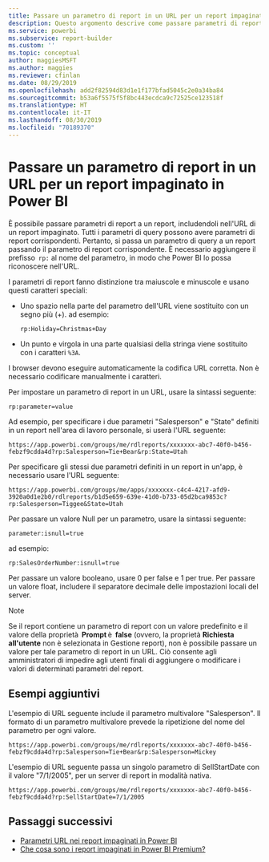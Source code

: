 ```yaml
---
title: Passare un parametro di report in un URL per un report impaginato - Generatore report di Power BI
description: Questo argomento descrive come passare parametri di report a un report, includendoli nell'URL di un report impaginato.
ms.service: powerbi
ms.subservice: report-builder
ms.custom: ''
ms.topic: conceptual
author: maggiesMSFT
ms.author: maggies
ms.reviewer: cfinlan
ms.date: 08/29/2019
ms.openlocfilehash: add2f82594d83d1e1f177bfad5045c2e0a34ba84
ms.sourcegitcommit: b53a6f5575f5f8bc443ecdca9c72525ce123518f
ms.translationtype: HT
ms.contentlocale: it-IT
ms.lasthandoff: 08/30/2019
ms.locfileid: "70189370"
---
```

# <a name="pass-a-report-parameter-in-a-url-for-a-paginated-report-in-power-bi"></a>Passare un parametro di report in un URL per un report impaginato in Power BI 

È possibile passare parametri di report a un report, includendoli nell'URL di un report impaginato. Tutti i parametri di query possono avere parametri di report corrispondenti. Pertanto, si passa un parametro di query a un report passando il parametro di report corrispondente. È necessario aggiungere il prefisso  `rp:` al nome del parametro, in modo che Power BI lo possa riconoscere nell'URL. 

I parametri di report fanno distinzione tra maiuscole e minuscole e usano questi caratteri speciali: 

- Uno spazio nella parte del parametro dell'URL viene sostituito con un segno più (+).  ad esempio: 

    ```rp:Holiday=Christmas+Day```

- Un punto e virgola in una parte qualsiasi della stringa viene sostituito con i caratteri `%3A`.

I browser devono eseguire automaticamente la codifica URL corretta. Non è necessario codificare manualmente i caratteri. 

Per impostare un parametro di report in un URL, usare la sintassi seguente: 

```
rp:parameter=value
```

Ad esempio, per specificare i due parametri "Salesperson" e "State" definiti in un report nell'area di lavoro personale, si userà l'URL seguente: 

```
https://app.powerbi.com/groups/me/rdlreports/xxxxxxx-abc7-40f0-b456-febzf9cdda4d?rp:Salesperson=Tie+Bear&rp:State=Utah 
```

Per specificare gli stessi due parametri definiti in un report in un'app, è necessario usare l'URL seguente: 

```
https://app.powerbi.com/groups/me/apps/xxxxxxx-c4c4-4217-afd9-3920a0d1e2b0/rdlreports/b1d5e659-639e-41d0-b733-05d2bca9853c?rp:Salesperson=Tiggee&State=Utah 
```

Per passare un valore Null per un parametro, usare la sintassi seguente: 

```
parameter:isnull=true
```

ad esempio:

```
rp:SalesOrderNumber:isnull=true
```

Per passare un valore booleano, usare 0 per false e 1 per true. Per passare un valore float, includere il separatore decimale delle impostazioni locali del server.

> [!NOTE]
> Se il report contiene un parametro di report con un valore predefinito e il valore della proprietà  **Prompt** è  **false** (ovvero, la proprietà **Richiesta all'utente** non è selezionata in Gestione report), non è possibile passare un valore per tale parametro di report in un URL. Ciò consente agli amministratori di impedire agli utenti finali di aggiungere o modificare i valori di determinati parametri del report.

## <a name="additional-examples"></a>Esempi aggiuntivi 

L'esempio di URL seguente include il parametro multivalore "Salesperson". Il formato di un parametro multivalore prevede la ripetizione del nome del parametro per ogni valore. 

```
https://app.powerbi.com/groups/me/rdlreports/xxxxxxx-abc7-40f0-b456-febzf9cdda4d?rp:Salesperson=Tie+Bear&rp:Salesperson=Mickey 
```

L'esempio di URL seguente passa un singolo parametro di SellStartDate con il valore "7/1/2005", per un server di report in modalità nativa.

```
https://app.powerbi.com/groups/me/rdlreports/xxxxxxx-abc7-40f0-b456-febzf9cdda4d?rp:SellStartDate=7/1/2005
```

## <a name="next-steps"></a>Passaggi successivi

- [Parametri URL nei report impaginati in Power BI](report-builder-url-parameters.md)
- [Che cosa sono i report impaginati in Power BI Premium?](paginated-reports-report-builder-power-bi.md)